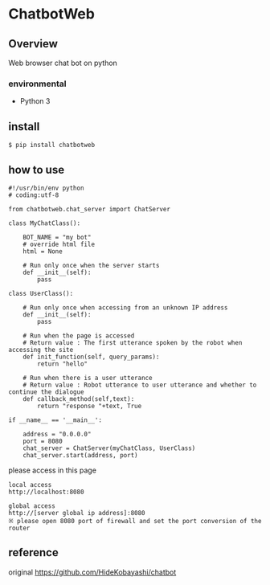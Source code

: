# ChatbotWeb

## Overview
Web browser chat bot on python

### environmental

 - Python 3

## install

```
$ pip install chatbotweb
```

## how to use

```
#!/usr/bin/env python
# coding:utf-8

from chatbotweb.chat_server import ChatServer

class MyChatClass():

    BOT_NAME = "my bot"
    # override html file
    html = None

    # Run only once when the server starts
    def __init__(self):
        pass

class UserClass():

    # Run only once when accessing from an unknown IP address
    def __init__(self):
        pass

    # Run when the page is accessed
    # Return value : The first utterance spoken by the robot when accessing the site
    def init_function(self, query_params):
        return "hello"

    # Run when there is a user utterance
    # Return value : Robot utterance to user utterance and whether to continue the dialogue
    def callback_method(self,text):
        return "response "+text, True

if __name__ == '__main__':

    address = "0.0.0.0"
    port = 8080
    chat_server = ChatServer(myChatClass, UserClass)
    chat_server.start(address, port)
```

please access in this page
```
local access
http://localhost:8080

global access
http://[server global ip address]:8080
※ please open 8080 port of firewall and set the port conversion of the router
```

## reference
original https://github.com/HideKobayashi/chatbot